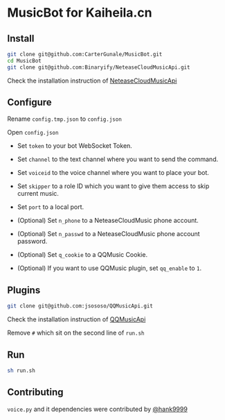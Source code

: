 # MusicBot for Kaiheila.cn

## Install

```bash
git clone git@github.com:CarterGunale/MusicBot.git
cd MusicBot
git clone git@github.com:Binaryify/NeteaseCloudMusicApi.git
```
Check the installation instruction of [NeteaseCloudMusicApi](https://github.com/Binaryify/NeteaseCloudMusicApi.git)

## Configure

Rename `config.tmp.json` to `config.json`

Open `config.json`

- Set `token` to your bot WebSocket Token.

- Set `channel` to the text channel where you want to send the command.

- Set `voiceid` to the voice channel where you want to place your bot.

- Set `skipper` to a role ID which you want to give them access to skip current music.

- Set `port` to a local port.

- (Optional) Set `n_phone` to a NeteaseCloudMusic phone account.

- (Optional) Set `n_passwd` to a NeteaseCloudMusic phone account password.

- (Optional) Set `q_cookie` to a QQMusic Cookie.

- (Optional) If you want to use QQMusic plugin, set `qq_enable` to `1`.

## Plugins

```bash
git clone git@github.com:jsososo/QQMusicApi.git
```
Check the installation instruction of [QQMusicApi](https://github.com/jsososo/QQMusicApi.git)

Remove `#` which sit on the second line of `run.sh`

## Run

```bash
sh run.sh
```

## Contributing

`voice.py` and it dependencies were contributed by [@hank9999](https://github.com/hank9999)
